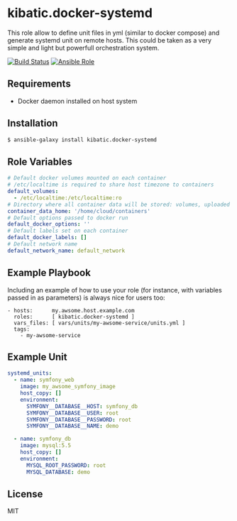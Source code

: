 kibatic.docker-systemd
======================

This role allow to define unit files in yml (similar to docker compose) and generate systemd unit on remote hosts.
This could be taken as a very simple and light but powerfull orchestration system.

[![Build Status](https://travis-ci.org/kibatic/docker-systemd.svg?branch=master)](https://travis-ci.org/kibatic/docker-systemd)
[![Ansible Role](https://img.shields.io/ansible/role/18514.svg)](https://galaxy.ansible.com/kibatic/docker-systemd/)

Requirements
------------

* Docker daemon installed on host system

Installation
------------

```bash
$ ansible-galaxy install kibatic.docker-systemd
```

Role Variables
--------------

```yaml
# Default docker volumes mounted on each container
# /etc/localtime is required to share host timezone to containers
default_volumes:
  - /etc/localtime:/etc/localtime:ro
# Directory where all container data will be stored: volumes, uploaded config files, ...
container_data_home: '/home/cloud/containers'
# Default options passed to docker run
default_docker_options: ''
# Default labels set on each container
default_docker_labels: []
# Default network name
default_network_name: default_network
```

Example Playbook
----------------

Including an example of how to use your role (for instance, with variables passed in as parameters) is always nice for users too:

```
- hosts:      my.awsome.host.example.com
  roles:      [ kibatic.docker-systemd ]
  vars_files: [ vars/units/my-awsome-service/units.yml ]
  tags:
    - my-awsome-service
```

Example Unit
------------

```yaml
systemd_units:
  - name: symfony_web
    image: my_awsome_symfony_image
    host_copy: []
    environment:
      SYMFONY__DATABASE__HOST: symfony_db
      SYMFONY__DATABASE__USER: root
      SYMFONY__DATABASE__PASSWORD: root
      SYMFONY__DATABASE__NAME: demo

  - name: symfony_db
    image: mysql:5.5
    host_copy: []
    environment:
      MYSQL_ROOT_PASSWORD: root
      MYSQL_DATABASE: demo
```

License
-------

MIT
